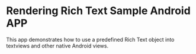 Rendering Rich Text Sample Android APP
============================================

This app demonstrates how to use a predefined Rich Text object into textviews and other native Android views.
